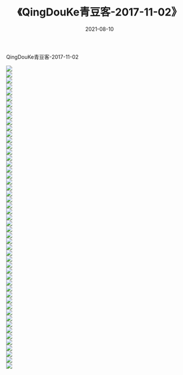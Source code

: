 ﻿---
layout: post
title:  《QingDouKe青豆客-2017-11-02》
date:   2021-08-10
img: http://img.660000.xyz/Sharelink/网络美图/2021/QingDouKe青豆客-2017-11-02/000.jpg
categories: [美女, 清纯, 唯美]
---

QingDouKe青豆客-2017-11-02

  ![](http://img.660000.xyz/Sharelink/网络美图/2021/QingDouKe青豆客-2017-11-02/001.jpg) <br> ![](http://img.660000.xyz/Sharelink/网络美图/2021/QingDouKe青豆客-2017-11-02/002.jpg) <br> ![](http://img.660000.xyz/Sharelink/网络美图/2021/QingDouKe青豆客-2017-11-02/003.jpg) <br> ![](http://img.660000.xyz/Sharelink/网络美图/2021/QingDouKe青豆客-2017-11-02/004.jpg) <br> ![](http://img.660000.xyz/Sharelink/网络美图/2021/QingDouKe青豆客-2017-11-02/005.jpg) <br> ![](http://img.660000.xyz/Sharelink/网络美图/2021/QingDouKe青豆客-2017-11-02/006.jpg) <br> ![](http://img.660000.xyz/Sharelink/网络美图/2021/QingDouKe青豆客-2017-11-02/007.jpg) <br> ![](http://img.660000.xyz/Sharelink/网络美图/2021/QingDouKe青豆客-2017-11-02/008.jpg) <br> ![](http://img.660000.xyz/Sharelink/网络美图/2021/QingDouKe青豆客-2017-11-02/009.jpg) <br> ![](http://img.660000.xyz/Sharelink/网络美图/2021/QingDouKe青豆客-2017-11-02/010.jpg) <br> ![](http://img.660000.xyz/Sharelink/网络美图/2021/QingDouKe青豆客-2017-11-02/011.jpg) <br> ![](http://img.660000.xyz/Sharelink/网络美图/2021/QingDouKe青豆客-2017-11-02/012.jpg) <br> ![](http://img.660000.xyz/Sharelink/网络美图/2021/QingDouKe青豆客-2017-11-02/013.jpg) <br> ![](http://img.660000.xyz/Sharelink/网络美图/2021/QingDouKe青豆客-2017-11-02/014.jpg) <br> ![](http://img.660000.xyz/Sharelink/网络美图/2021/QingDouKe青豆客-2017-11-02/015.jpg) <br> ![](http://img.660000.xyz/Sharelink/网络美图/2021/QingDouKe青豆客-2017-11-02/016.jpg) <br> ![](http://img.660000.xyz/Sharelink/网络美图/2021/QingDouKe青豆客-2017-11-02/017.jpg) <br> ![](http://img.660000.xyz/Sharelink/网络美图/2021/QingDouKe青豆客-2017-11-02/018.jpg) <br> ![](http://img.660000.xyz/Sharelink/网络美图/2021/QingDouKe青豆客-2017-11-02/019.jpg) <br> ![](http://img.660000.xyz/Sharelink/网络美图/2021/QingDouKe青豆客-2017-11-02/020.jpg) <br> ![](http://img.660000.xyz/Sharelink/网络美图/2021/QingDouKe青豆客-2017-11-02/021.jpg) <br> ![](http://img.660000.xyz/Sharelink/网络美图/2021/QingDouKe青豆客-2017-11-02/022.jpg) <br> ![](http://img.660000.xyz/Sharelink/网络美图/2021/QingDouKe青豆客-2017-11-02/023.jpg) <br> ![](http://img.660000.xyz/Sharelink/网络美图/2021/QingDouKe青豆客-2017-11-02/024.jpg) <br> ![](http://img.660000.xyz/Sharelink/网络美图/2021/QingDouKe青豆客-2017-11-02/025.jpg) <br> ![](http://img.660000.xyz/Sharelink/网络美图/2021/QingDouKe青豆客-2017-11-02/026.jpg) <br> ![](http://img.660000.xyz/Sharelink/网络美图/2021/QingDouKe青豆客-2017-11-02/027.jpg) <br> ![](http://img.660000.xyz/Sharelink/网络美图/2021/QingDouKe青豆客-2017-11-02/028.jpg) <br> ![](http://img.660000.xyz/Sharelink/网络美图/2021/QingDouKe青豆客-2017-11-02/029.jpg) <br> ![](http://img.660000.xyz/Sharelink/网络美图/2021/QingDouKe青豆客-2017-11-02/030.jpg) <br> ![](http://img.660000.xyz/Sharelink/网络美图/2021/QingDouKe青豆客-2017-11-02/031.jpg) <br> ![](http://img.660000.xyz/Sharelink/网络美图/2021/QingDouKe青豆客-2017-11-02/032.jpg) <br> ![](http://img.660000.xyz/Sharelink/网络美图/2021/QingDouKe青豆客-2017-11-02/033.jpg) <br> ![](http://img.660000.xyz/Sharelink/网络美图/2021/QingDouKe青豆客-2017-11-02/034.jpg) <br> ![](http://img.660000.xyz/Sharelink/网络美图/2021/QingDouKe青豆客-2017-11-02/035.jpg) <br> ![](http://img.660000.xyz/Sharelink/网络美图/2021/QingDouKe青豆客-2017-11-02/036.jpg) <br> ![](http://img.660000.xyz/Sharelink/网络美图/2021/QingDouKe青豆客-2017-11-02/037.jpg) <br> ![](http://img.660000.xyz/Sharelink/网络美图/2021/QingDouKe青豆客-2017-11-02/038.jpg) <br> ![](http://img.660000.xyz/Sharelink/网络美图/2021/QingDouKe青豆客-2017-11-02/039.jpg) <br> ![](http://img.660000.xyz/Sharelink/网络美图/2021/QingDouKe青豆客-2017-11-02/040.jpg) <br> ![](http://img.660000.xyz/Sharelink/网络美图/2021/QingDouKe青豆客-2017-11-02/041.jpg) <br> ![](http://img.660000.xyz/Sharelink/网络美图/2021/QingDouKe青豆客-2017-11-02/042.jpg) <br> ![](http://img.660000.xyz/Sharelink/网络美图/2021/QingDouKe青豆客-2017-11-02/043.jpg) <br> ![](http://img.660000.xyz/Sharelink/网络美图/2021/QingDouKe青豆客-2017-11-02/044.jpg) <br> ![](http://img.660000.xyz/Sharelink/网络美图/2021/QingDouKe青豆客-2017-11-02/045.jpg) <br> ![](http://img.660000.xyz/Sharelink/网络美图/2021/QingDouKe青豆客-2017-11-02/046.jpg) <br> ![](http://img.660000.xyz/Sharelink/网络美图/2021/QingDouKe青豆客-2017-11-02/047.jpg) <br> ![](http://img.660000.xyz/Sharelink/网络美图/2021/QingDouKe青豆客-2017-11-02/048.jpg) <br> ![](http://img.660000.xyz/Sharelink/网络美图/2021/QingDouKe青豆客-2017-11-02/049.jpg) <br> ![](http://img.660000.xyz/Sharelink/网络美图/2021/QingDouKe青豆客-2017-11-02/050.jpg) <br> ![](http://img.660000.xyz/Sharelink/网络美图/2021/QingDouKe青豆客-2017-11-02/051.jpg) <br>